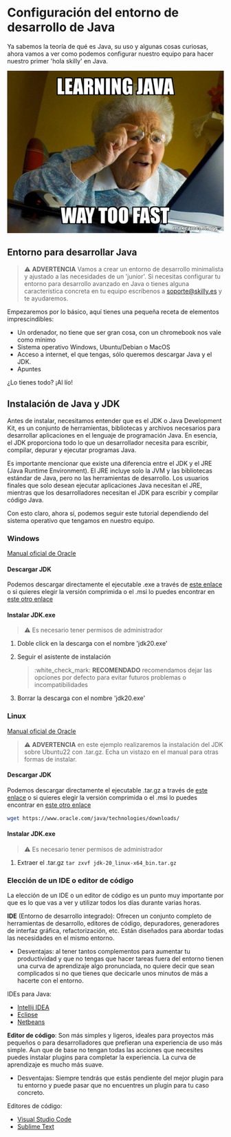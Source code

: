 # Configuración del entorno de desarrollo de Java

Ya sabemos la teoría de qué es Java, su uso y algunas cosas curiosas, ahora vamos a ver como podemos configurar nuestro equipo para hacer nuestro primer 'hola skilly' en Java.

![meme java](../../img/meme-java3.jpg)

## Entorno para desarrollar Java

> :warning: **ADVERTENCIA** Vamos a crear un entorno de desarrollo minimalista y ajustado a las necesidades de un 'junior'. Si necesitas configurar tu entorno para desarrollo avanzado en Java o tienes alguna característica concreta en tu equipo escríbenos a soporte@skilly.es y te ayudaremos.

Empezaremos por lo básico, aquí tienes una pequeña receta de elementos imprescindibles:

* Un ordenador, no tiene que ser gran cosa, con un chromebook nos vale como mínimo
* Sistema operativo Windows, Ubuntu/Debian o MacOS
* Acceso a internet, el que tengas, sólo queremos descargar Java y el JDK.
* Apuntes

¿Lo tienes todo? ¡Al lío!

## Instalación de Java y JDK

Antes de instalar, necesitamos entender que es el JDK o Java Development Kit, es un conjunto de herramientas, bibliotecas y archivos necesarios para desarrollar aplicaciones en el lenguaje de programación Java. En esencia, el JDK proporciona todo lo que un desarrollador necesita para escribir, compilar, depurar y ejecutar programas Java.

Es importante mencionar que existe una diferencia entre el JDK y el JRE (Java Runtime Environment). El JRE incluye solo la JVM y las bibliotecas estándar de Java, pero no las herramientas de desarrollo. Los usuarios finales que solo desean ejecutar aplicaciones Java necesitan el JRE, mientras que los desarrolladores necesitan el JDK para escribir y compilar código Java.

Con esto claro, ahora sí, podemos seguir este tutorial dependiendo del sistema operativo que tengamos en nuestro equipo.

### Windows

[Manual oficial de Oracle](https://docs.oracle.com/en/java/javase/20/install/installation-jdk-microsoft-windows-platforms.html#GUID-A7E27B90-A28D-4237-9383-A58B416071CA)

#### Descargar JDK

Podemos descargar directamente el ejecutable .exe a través de [este enlace](https://download.oracle.com/java/21/latest/jdk-21\_windows-x64\_bin.exe) o si quieres elegir la versión comprimida o el .msi lo puedes encontrar en [este otro enlace](https://www.oracle.com/java/technologies/downloads/#jdk21-windows)

#### Instalar JDK.exe

> :warning: Es necesario tener permisos de administrador

1. Doble click en la descarga con el nombre 'jdk20.exe'
2.  Seguir el asistente de instalación

    > :white\_check\_mark: **RECOMENDADO** recomendamos dejar las opciones por defecto para evitar futuros problemas o incompatibilidades
3. Borrar la descarga con el nombre 'jdk20.exe'

### Linux

[Manual oficial de Oracle](https://docs.oracle.com/en/java/javase/20/install/installation-jdk-linux-platforms.html#GUID-737A84E4-2EFF-4D38-8E60-3E29D1B884B8)

> :warning: **ADVERTENCIA** en este ejemplo realizaremos la instalación del JDK sobre Ubuntu22 con .tar.gz. Echa un vistazo en el manual para otras formas de instalar.

#### Descargar JDK

Podemos descargar directamente el ejecutable .tar.gz a través de [este enlace](https://download.oracle.com/java/21/latest/jdk-21\_linux-x64\_bin.tar.gz) o si quieres elegir la versión comprimida o el .msi lo puedes encontrar en [este otro enlace](https://www.oracle.com/java/technologies/downloads/)

```sh
wget https://www.oracle.com/java/technologies/downloads/
```

#### Instalar JDK.exe

> :warning: Es necesario tener permisos de administrador

1. Extraer el .tar.gz `tar zxvf jdk-20_linux-x64_bin.tar.gz`

### Elección de un IDE o editor de código

La elección de un IDE o un editor de código es un punto muy importante por que es lo que vas a ver y utilizar todos los días durante varias horas.

**IDE** (Entorno de desarrollo integrado): Ofrecen un conjunto completo de herramientas de desarrollo, editores de código, depuradores, generadores de interfaz gráfica, refactorización, etc. Están diseñados para abordar todas las necesidades en el mismo entorno.

* Desventajas: al tener tantos complementos para aumentar tu productividad y que no tengas que hacer tareas fuera del entorno tienen una curva de aprendizaje algo pronunciada, no quiere decir que sean complicados si no que tienes que decicarle unos minutos de más a hacerte con el entorno.

IDEs para Java:

* [Intellij IDEA](https://www.jetbrains.com/idea/)
* [Eclipse](https://www.eclipse.org/downloads/)
* [Netbeans](https://netbeans.apache.org/)

**Editor de código**: Son más simples y ligeros, ideales para proyectos más pequeños o para desarrolladores que prefieran una experiencia de uso más simple. Aun que de base no tengan todas las acciones que necesites puedes instalar plugins para completar la experiencia. La curva de aprendizaje es mucho más suave.

* Desventajas: Siempre tendrás que estás pendiente del mejor plugin para tu entorno y puede pasar que no encuentres un plugin para tu caso concreto.

Editores de código:

* [Visual Studio Code](https://code.visualstudio.com/)
* [Sublime Text](https://www.sublimetext.com/)
